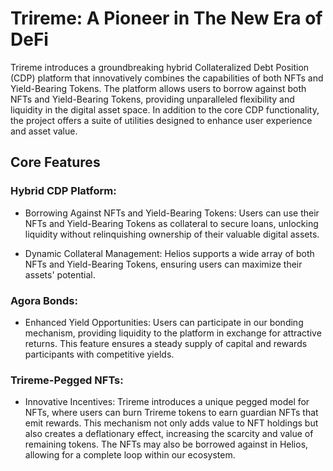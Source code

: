 # Trireme: A Pioneer in The New Era of DeFi

Trireme introduces a groundbreaking hybrid Collateralized Debt Position (CDP) platform that innovatively combines the capabilities of both NFTs and Yield-Bearing Tokens. The platform allows users to borrow against both NFTs and Yield-Bearing Tokens, providing unparalleled flexibility and liquidity in the digital asset space. In addition to the core CDP functionality, the project offers a suite of utilities designed to enhance user experience and asset value.

## Core Features

### Hybrid CDP Platform:

- Borrowing Against NFTs and Yield-Bearing Tokens: Users can use their NFTs and Yield-Bearing Tokens as collateral to secure loans, unlocking liquidity without relinquishing ownership of their valuable digital assets.

- Dynamic Collateral Management: Helios supports a wide array of both NFTs and Yield-Bearing Tokens, ensuring users can maximize their assets' potential.

### Agora Bonds:

- Enhanced Yield Opportunities: Users can participate in our bonding mechanism, providing liquidity to the platform in exchange for attractive returns. This feature ensures a steady supply of capital and rewards participants with competitive yields.

### Trireme-Pegged NFTs:

- Innovative Incentives: Trireme introduces a unique pegged model for NFTs, where users can burn Trireme tokens to earn guardian NFTs that emit rewards. This mechanism not only adds value to NFT holdings but also creates a deflationary effect, increasing the scarcity and value of remaining tokens. The NFTs may also be borrowed against in Helios, allowing for a complete loop within our ecosystem.
